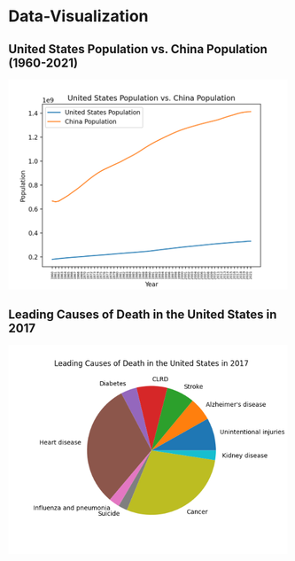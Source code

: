 # Data-Visualization

## United States Population vs. China Population (1960-2021)
![Figure 1](https://github.com/Stephanie-Espinoza/Data-Visualization/blob/main/Figure_1.png)


## Leading Causes of Death in the United States in 2017
![Figure 2](https://github.com/Stephanie-Espinoza/Data-Visualization/blob/main/Figure_2.png)
